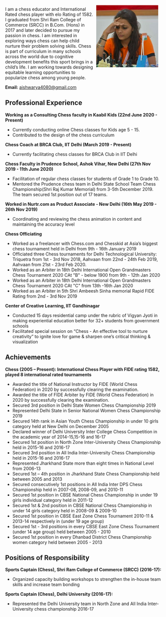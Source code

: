 
<img vspace="10" hspace="10" align="right" width="200" height="200" src="/pic.png"> 

I am a chess educator and International Rated chess player with elo Rating of 1582. I graduated from Shri Ram College of Commerce (SRCC) in B.Com. (Hons) in 2017 and later decided to pursue my passion in chess. I am interested in exploring ways chess can help child nurture their problem solving skills. Chess is part of curriculum in many schools across the world due to cognitive development benefits this sport brings in a child’s life. I am working towards designing equitable learning opportunities to popularize chess among young people.

**Email:** aishwarya4080@gmail.com

## Professional Experience

**Working as a Consulting Chess faculty in Kaabil Kids (22nd June 2020 - Present)**

- Currently conducting online Chess classes for Kids age 5 - 15.
- Contributed to the design of the chess curriculum

**Chess Coach at BRCA Club,  IIT Delhi  (March 2019 - Present)**

- Currently facilitating chess classes for BRCA Club in IIT Delhi

**Chess Faculty in Prudence School, Ashok Vihar, New Delhi  (27th Nov 2019 - 11th June 2020)**

- Facilitation of regular chess classes for students of Grade 1 to Grade 10.
- Mentored the Prudence chess team in Delhi State School Team Chess Championship(Shri Raj Kumar Memorial) from 3-5th December 2019. The team secured 1st position out of 17 teams.

**Worked in Nurtr.com as Product Associate - New Delhi (16th May 2019 - 26th Nov 2019)**

- Coordinating and reviewing the chess animation in content and maintaining the accuracy level

**Chess Officiating**

- Worked as a freelancer with Chess.com and Chesskid at Asia’s biggest chess tournament held in Delhi from 9th - 16th January 2019
- Officiated three  Chess tournaments for Delhi Technological University: Triquetra from 1st - 3rd Nov 2018,  Aahvaan from 22nd - 24th Feb 2019,  Aahvaan from  21st - 23rd Feb 2020.
- Worked as an Arbiter in 18th Delhi International Open Grandmasters Chess Tournament 2020 CAt "B" - below 1900 from 9th - 12th Jan 2020
- Worked as an Arbiter in 18th Delhi International Open Grandmasters Chess Tournament 2020 CAt "C" from 13th -16th Jan 2020
- Worked as an Arbiter in 5th Shri Ambeesh Sinha memorial Rapid FIDE Rating from 2nd - 3rd Nov 2019

**Center of Creative Learning, IIT Gandhinagar**

- Conducted 15 days residential camp under the rubric of Vigyan Jyoti in making experiential education better for 32+ students from government schools
- Facilitated special session on “Chess - An effective tool to nurture creativity” to ignite love for game & sharpen one’s critical thinking & visualization

## Achievements

**Chess (2005 – Present): International Chess Player with FIDE rating 1582, played 8 international rated tournaments**

- Awarded the title of National Instructor by FIDE (World Chess Federation) in 2020 by successfully clearing the examination.
- Awarded the title of FIDE Arbiter by FIDE (World Chess Federation) in 2020 by successfully clearing the examination.
- Secured 3rd position in Delhi State Women Chess Championship 2019
- Represented Delhi State in Senior National Women Chess Championship 2019
- Secured 14th rank in Asian Youth Chess Championship in under 10 girls category held at New Delhi on December 2005
- Declared winner of Delhi University Inter College Chess Competition in the academic year of 2014-15,15-16 and 16-17
- Secured 1st position in North Zone Inter-University Chess Championship held in 2015-16 and 2016-17
- Secured 3rd position in All India Inter-University Chess Championship held in 2015-16 and 2016-17
- Represented Jharkhand State more than eight times in National Level from 2006-13
- Secured 1st – 4th position in Jharkhand State Chess Championship held between 2005 and 2013
- Secured consecutively 1st positions in All India Inter DPS Chess Championship held in 2007-08, 2008-09, and 2010-11
- Secured 1st position in CBSE National Chess Championship in under 19 girls individual category held in 2011-12
- Secured 1st & 2nd position in CBSE National Chess Championship in under 14 girls category held in 2008-09 & 2009-10
- Secured 1st position in CBSE East Zone Chess Tournament 2010-11 & 2013-14 respectively in (under 19 age group)
- Secured 1st - 3rd positions in every CBSE East Zone Chess Tournament (under 14 age group) held between 2005 - 2010
- Secured 1st position in every Dhanbad District Chess Championship women category held between 2005 - 2013


## Positions of Responsibility

**Sports Captain (Chess), Shri Ram College of Commerce (SRCC) (2016-17):**

- Organized capacity building workshops to strengthen the in-house team skills and increase team bonding

**Sports Captain (Chess), Delhi University  (2016-17):**

- Represented the Delhi University team in North Zone and All India Inter-University chess championship 2016-17
